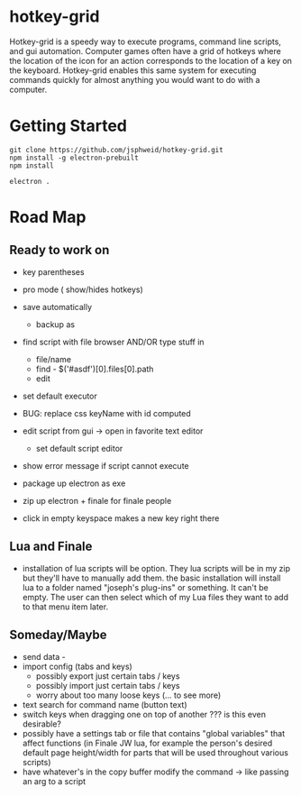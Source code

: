 # hotkey-grid

Hotkey-grid is a speedy way to execute programs, command line scripts, and gui automation. Computer games often have a grid of hotkeys where the location of the icon for an action corresponds to the location of a key on the keyboard. Hotkey-grid enables this same system for executing commands quickly for almost anything you would want to do with a computer.

# Getting Started

```
git clone https://github.com/jsphweid/hotkey-grid.git
npm install -g electron-prebuilt
npm install

electron .
```

# Road Map

## Ready to work on 

- key parentheses
- pro mode ( show/hides hotkeys)
- save automatically
  - backup as

- find script with file browser AND/OR type stuff in
  - file/name
  - find - $('#asdf')[0].files[0].path
  - edit
- set default executor
- BUG: replace css keyName with id computed
- edit script from gui -> open in favorite text editor
  - set default script editor
- show error message if script cannot execute

- package up electron as exe
- zip up electron + finale for finale people

- click in empty keyspace makes a new key right there

## Lua and Finale

- installation of lua scripts will be option.  They lua scripts will be in my zip but they'll have to manually add them. the basic installation will install lua to a folder named "joseph's plug-ins" or something.  It can't be empty.  The user can then select which of my Lua files they want to add to that menu item later.

## Someday/Maybe

- send data - 
- import config (tabs and keys)
  - possibly export just certain tabs / keys
  - possibly import just certain tabs / keys
  - worry about too many loose keys (... to see more)
- text search for command name (button text)
- switch keys when dragging one on top of another ??? is this even desirable?
- possibly have a settings tab or file that contains "global variables" that affect functions (in Finale JW lua, for example the person's desired default page height/width for parts that will be used throughout various scripts)
- have whatever's in the copy buffer modify the command -> like passing an arg to a script
